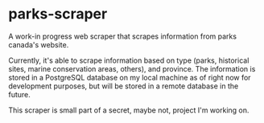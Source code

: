 # parks-scraper

A work-in progress web scraper that scrapes information from parks canada's website.

Currently, it's able to scrape information based on type (parks, historical sites, marine conservation areas, others), and province. The information is stored in a PostgreSQL database on my local machine as of right now for development purposes, but will be stored in a remote database in the future.

This scraper is small part of a secret, maybe not, project I'm working on. 
